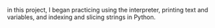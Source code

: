 in this project, I began practicing using the interpreter, printing text and variables, and indexing and slicing strings in Python.

